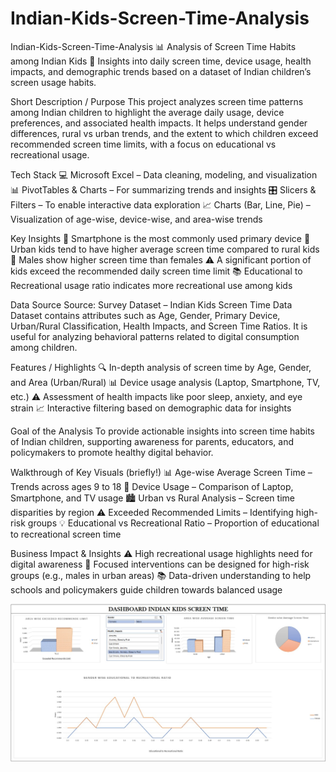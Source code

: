 # Indian-Kids-Screen-Time-Analysis

Indian-Kids-Screen-Time-Analysis
📊 Analysis of Screen Time Habits among Indian Kids 📱 Insights into daily screen time, device usage, health impacts, and demographic trends based on a dataset of Indian children’s screen usage habits.

Short Description / Purpose
This project analyzes screen time patterns among Indian children to highlight the average daily usage, device preferences, and associated health impacts. It helps understand gender differences, rural vs urban trends, and the extent to which children exceed recommended screen time limits, with a focus on educational vs recreational usage.

Tech Stack
💻 Microsoft Excel – Data cleaning, modeling, and visualization
📊 PivotTables & Charts – For summarizing trends and insights
🎛 Slicers & Filters – To enable interactive data exploration
📈 Charts (Bar, Line, Pie) – Visualization of age-wise, device-wise, and area-wise trends

Key Insights
📱 Smartphone is the most commonly used primary device
🌆 Urban kids tend to have higher average screen time compared to rural kids
👥 Males show higher screen time than females
⚠ A significant portion of kids exceed the recommended daily screen time limit
📚 Educational to Recreational usage ratio indicates more recreational use among kids

Data Source
Source: Survey Dataset – Indian Kids Screen Time Data
Dataset contains attributes such as Age, Gender, Primary Device, Urban/Rural Classification, Health Impacts, and Screen Time Ratios. It is useful for analyzing behavioral patterns related to digital consumption among children.

Features / Highlights
🔍 In-depth analysis of screen time by Age, Gender, and Area (Urban/Rural)
📊 Device usage analysis (Laptop, Smartphone, TV, etc.)
⚠ Assessment of health impacts like poor sleep, anxiety, and eye strain
📈 Interactive filtering based on demographic data for insights

Goal of the Analysis
To provide actionable insights into screen time habits of Indian children, supporting awareness for parents, educators, and policymakers to promote healthy digital behavior.

Walkthrough of Key Visuals (briefly!)
📊 Age-wise Average Screen Time – Trends across ages 9 to 18
📱 Device Usage – Comparison of Laptop, Smartphone, and TV usage
🏙 Urban vs Rural Analysis – Screen time disparities by region
⚠ Exceeded Recommended Limits – Identifying high-risk groups
💡 Educational vs Recreational Ratio – Proportion of educational to recreational screen time

Business Impact & Insights
⚠ High recreational usage highlights need for digital awareness
👥 Focused interventions can be designed for high-risk groups (e.g., males in urban areas)
📚 Data-driven understanding to help schools and policymakers guide children towards balanced usage

![Dashboard Preview](https://github.com/TusharKundekar/Indian-Kids-Screen-Time-Analysis/blob/main/Snapshot%20of%20Indian%20Kids%20Screen%20Time.jpg)


